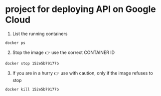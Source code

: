 # project for deploying API on Google Cloud

1. List the running containers

```
docker ps
```

2. Stop the image
👉 use the correct CONTAINER ID

```
docker stop 152e5b79177b
```

3. If you are in a hurry
👉 use with caution, only if the image refuses to stop

```
docker kill 152e5b79177b
```
